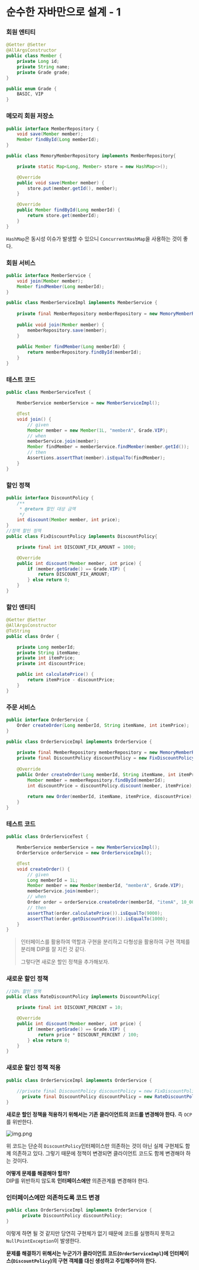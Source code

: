 # 순수한 자바만으로 설계 - 1

### 회원 엔티티
```java
@Getter @Setter
@AllArgsConstructor
public class Member {
    private Long id;
    private String name;
    private Grade grade;
}

public enum Grade {
    BASIC, VIP
}
```

### 메모리 회원 저장소
```java
public interface MemberRepository { 
    void save(Member member);
    Member findById(Long memberId);
}

public class MemoryMemberRepository implements MemberRepository{

    private static Map<Long, Member> store = new HashMap<>();

    @Override
    public void save(Member member) {
        store.put(member.getId(), member);
    }

    @Override
    public Member findById(Long memberId) {
        return store.get(memberId);
    }
}
```
`HashMap`은 동시성 이슈가 발생할 수 있으니 `ConcurrentHashMap`을 사용하는 것이 좋다.

### 회원 서비스
```java
public interface MemberService {
    void join(Member member);
    Member findMember(Long memberId);
}

public class MemberServiceImpl implements MemberService {
    
    private final MemberRepository memberRepository = new MemoryMemberRepository();
    
    public void join(Member member) {
        memberRepository.save(member);
    }
    
    public Member findMember(Long memberId) {
        return memberRepository.findById(memberId);
    }
}
```

### 테스트 코드
```java
public class MemberServiceTest {

    MemberService memberService = new MemberServiceImpl();

    @Test
    void join() {
        // given
        Member member = new Member(1L, "memberA", Grade.VIP);
        // when
        memberService.join(member);
        Member findMember = memberService.findMember(member.getId());
        // then
        Assertions.assertThat(member).isEqualTo(findMember);
    }
}
```

### 할인 정책
```java
public interface DiscountPolicy {
    /**
     * @return 할인 대상 금액
     */
    int discount(Member member, int price);
}
//정액 할인 정책
public class FixDiscountPolicy implements DiscountPolicy{

    private final int DISCOUNT_FIX_AMOUNT = 1000;

    @Override
    public int discount(Member member, int price) {
        if (member.getGrade() == Grade.VIP) {
            return DISCOUNT_FIX_AMOUNT;
        } else return 0;
    }
}
```

### 할인 엔티티
```java
@Getter @Setter
@AllArgsConstructor
@ToString
public class Order {

    private Long memberId;
    private String itemName;
    private int itemPrice;
    private int discountPrice;

    public int calculatePrice() {
        return itemPrice - discountPrice;
    }
}
```

### 주문 서비스
```java
public interface OrderService {
    Order createOrder(Long memberId, String itemName, int itemPrice);
}

public class OrderServiceImpl implements OrderService {
    
    private final MemberRepository memberRepository = new MemoryMemberRepository();
    private final DiscountPolicy discountPolicy = new FixDiscountPolicy();
    
    @Override
    public Order createOrder(Long memberId, String itemName, int itemPrice) {
        Member member = memberRepository.findById(memberId);
        int discountPrice = discountPolicy.discount(member, itemPrice);
        
        return new Order(memberId, itemName, itemPrice, discountPrice);
    }
}
```

### 테스트 코드
```java
public class OrderServiceTest {

    MemberService memberService = new MemberServiceImpl();
    OrderService orderService = new OrderServiceImpl();

    @Test
    void createOrder() {
        // given
        Long memberId = 1L;
        Member member = new Member(memberId, "memberA", Grade.VIP);
        memberService.join(member);
        // when
        Order order = orderService.createOrder(memberId, "itemA", 10_000);
        // then
        assertThat(order.calculatePrice()).isEqualTo(9000);
        assertThat(order.getDiscountPrice()).isEqualTo(1000);
    }
}
```

> 인터페이스를 활용하여 역할과 구현을 분리하고 다형성을 활용하여 구현 객체를 분리해 DIP를 잘 지킨 것 같다.
> 
> 그렇다면 새로운 할인 정책을 추가해보자.


### 새로운 할인 정책
```java
//10% 할인 정책
public class RateDiscountPolicy implements DiscountPolicy{

    private final int DISCOUNT_PERCENT = 10;

    @Override
    public int discount(Member member, int price) {
        if (member.getGrade() == Grade.VIP) {
            return price * DISCOUNT_PERCENT / 100;
        } else return 0;
    }
}
```

### 새로운 할인 정책 적용
```java
public class OrderServiceImpl implements OrderService {
    
    //private final DiscountPolicy discountPolicy = new FixDiscountPolicy(); 
      private final DiscountPolicy discountPolicy = new RateDiscountPolicy();
}
```
**새로운 할인 정책을 적용하기 위해서는 기존 클라이언트의 코드를 변경해야 한다.** 즉 `OCP`를 위반한다.

![img.png](image/img.png)

위 코드는 단순히 `DiscountPolicy`인터페이스만 의존하는 것이 아닌 실제 구현체도 함께 의존하고 있다. 그렇기 때문에 정책이 변경되면
클라이언트 코드도 함께 변경해야 하는 것이다.

**어떻게 문제를 해결해야 할까?**<br>
DIP를 위반하지 않도록 **인터페이스에만** 의존관계를 변경해야 한다.

### 인터페이스에만 의존하도록 코드 변경
```java
public class OrderServiceImpl implements OrderService {
      private DiscountPolicy discountPolicy;
}
```

이렇게 하면 될 것 같지만 당연히 구현체가 없기 때문에 코드를 실행하지 못하고 `NullPointException`이 발생한다.

**문제를 해결하기 위해서는 누군가가 클라이언트 코드(`OrderServiceImpl`)에 인터페이스(`DiscountPolicy`)의 구현 객체를 대신 생성하고 주입해주어야 한다.**